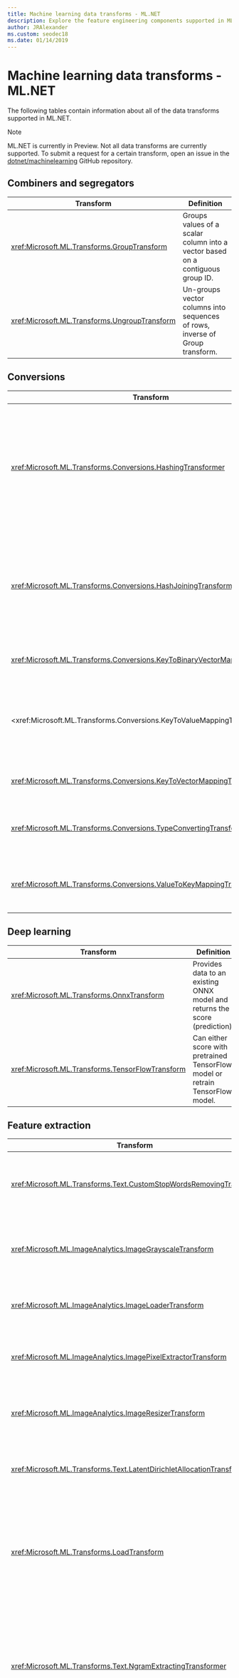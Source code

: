 ```yaml
---
title: Machine learning data transforms - ML.NET
description: Explore the feature engineering components supported in ML.NET.
author: JRAlexander
ms.custom: seodec18
ms.date: 01/14/2019
---
```


# Machine learning data transforms - ML.NET

The following tables contain information about all of the data transforms supported in ML.NET.

> [!NOTE]
> ML.NET is currently in Preview. Not all data transforms are currently supported. To submit a request for a certain transform, open an issue in the [dotnet/machinelearning](https://github.com/dotnet/machinelearning/issues) GitHub repository.

## Combiners and segregators

| Transform | Definition |
| --- | --- |
| <xref:Microsoft.ML.Transforms.GroupTransform> | Groups values of a scalar column into a vector based on a contiguous group ID. |
| <xref:Microsoft.ML.Transforms.UngroupTransform> | Un-groups vector columns into sequences of rows, inverse of Group transform. |

## Conversions

| Transform | Definition |
| --- | --- |
| <xref:Microsoft.ML.Transforms.Conversions.HashingTransformer> | Hashes either single valued columns or vector columns. For vector columns, it hashes each slot separately. It can hash either text values or key values. |
| <xref:Microsoft.ML.Transforms.Conversions.HashJoiningTransform> | Converts multiple column values into hashes. This transform accepts both numeric and text inputs, both single and vector-valued columns. |
| <xref:Microsoft.ML.Transforms.Conversions.KeyToBinaryVectorMappingTransformer> | Converts a key to a binary vector column. |
| <xref:Microsoft.ML.Transforms.Conversions.KeyToValueMappingTransformer > | Utilizes KeyValues metadata to map key indices to the corresponding values in the KeyValues metadata. |
| <xref:Microsoft.ML.Transforms.Conversions.KeyToVectorMappingTransformer> | Converts a key to a vector column. |
| <xref:Microsoft.ML.Transforms.Conversions.TypeConvertingTransformer> | Changes underlying column type provided the type can be converted. |
| <xref:Microsoft.ML.Transforms.Conversions.ValueToKeyMappingTransformer> | Converts input values (words, numbers, etc.) to index in a dictionary. |

## Deep learning

| Transform | Definition |
| --- | --- |
| <xref:Microsoft.ML.Transforms.OnnxTransform> | Provides data to an existing ONNX model and returns the score (prediction). |
| <xref:Microsoft.ML.Transforms.TensorFlowTransform> | Can either score with pretrained TensorFlow model or retrain TensorFlow model. |

## Feature extraction

| Transform | Definition |
| --- | --- |
| <xref:Microsoft.ML.Transforms.Text.CustomStopWordsRemovingTransform> | Removes specified list of stop words by comparing individual tokens (case-insensitive comparison) to the stopwords.|
| <xref:Microsoft.ML.ImageAnalytics.ImageGrayscaleTransform> | Takes one or more ImageType columns and converts them to a grayscale representation of the same image.|
| <xref:Microsoft.ML.ImageAnalytics.ImageLoaderTransform> | Takes one or more ReadOnlyMemory columns and loads them as an ImageType. |
| <xref:Microsoft.ML.ImageAnalytics.ImagePixelExtractorTransform> | Takes one or more ImageType columns and converts them into a vector representation.|
| <xref:Microsoft.ML.ImageAnalytics.ImageResizerTransform> | Takes one or more ImageType columns and resizes them to  the provided height and width.|
| <xref:Microsoft.ML.Transforms.Text.LatentDirichletAllocationTransformer> | Implements LightLDA, a state-of-the-art implementation of Latent Dirichlet Allocation.|
| <xref:Microsoft.ML.Transforms.LoadTransform> | Loads specific transforms from the specified model file. Allows for 'cherry picking' transforms from a serialized chain, or to apply a pre-trained transform to a different (but still compatible) data view. |
| <xref:Microsoft.ML.Transforms.Text.NgramExtractingTransformer> | Produces a bag of counts of ngrams (sequences of consecutive values of length 1-n) in a given vector of keys. It does so by building a dictionary of ngrams and using the id in the dictionary as the index in the bag. |
| <xref:Microsoft.ML.Transforms.Text.NgramExtractorTransform> | Turns a collection of tokenized text (vector of ReadOnlyMemory), or vectors of keys into numerical feature vectors. The feature vectors are counts of ngrams (sequences of consecutive tokens -words or keys- of length 1-n). |
| <xref:Microsoft.ML.Transforms.Text.NgramHashExtractingTransformer> | Turns a collection of tokenized text (vector of ReadOnlyMemory) into numerical feature vectors using hashing. |
| <xref:Microsoft.ML.Transforms.Text.NgramHashingTransformer> | Produces a bag of counts of ngrams (sequences of consecutive words of length 1-n) in a given text. |
| <xref:Microsoft.ML.Transforms.Categorical.OneHotEncodingTransformer> | Converts the categorical value into an indicator array by building a dictionary of categories based on the data and using the id in the dictionary as the index in the array |
| <xref:Microsoft.ML.Transforms.Projections.PcaTransform> | Computes the projection of the feature vector onto a low-rank subspace. |
| <xref:Microsoft.ML.Transforms.Text.SentimentAnalyzingTransformer> | Uses a pretrained sentiment model to score input strings. |
| <xref:Microsoft.ML.Transforms.Text.StopWordsRemovingTransformer> | Removes language-specific list of stop words (most common words) by comparing individual tokens (case-insensitive comparison) to the stopwords. |
| <xref:Microsoft.ML.Transforms.Text.WordBagBuildingTransformer> | Produces a bag of counts of ngrams (sequences of consecutive words) in a given text. It does so by building a dictionary of ngrams and using the id in the dictionary as the index in the bag. |
| <xref:Microsoft.ML.Transforms.Text.WordHashBagProducingTransformer> | Produces a bag of counts of ngrams (sequences of consecutive words of length 1-n) in a given text. It does so by hashing each ngram and using the hash value as the index in the bag. |
| <xref:Microsoft.ML.Transforms.Text.WordTokenizingTransformer> | Splits the text into words using the separator character(s). |


## Image model featurizers

| Transform | Definition |
| --- | --- |
| <xref:Microsoft.ML.Transforms.AlexNetExtension> | This is an extension method to be used with the <xref:Microsoft.ML.Transforms.DnnImageFeaturizerEstimator> in order to use a pretrained [AlexNet](https://en.wikipedia.org/wiki/AlexNet) model. The NuGet containing this extension is also guaranteed to include the binary model file. |
| <xref:Microsoft.ML.Transforms.ResNet18Extension> | This is an extension method to be used with the <xref:Microsoft.ML.Transforms.DnnImageFeaturizerEstimator> to use a pretrained ResNet18 model. The NuGet containing this extension is also guaranteed to include the binary model file. |
| <xref:Microsoft.ML.Transforms.ResNet50Extension> | This is an extension method to be used with the <xref:Microsoft.ML.Transforms.DnnImageFeaturizerEstimator> to use a pretrained ResNet50model. The NuGet containing this extension is also guaranteed to include the binary model file. |
| <xref:Microsoft.ML.Transforms.ResNet101Extension> | This is an extension method to be used with the <xref:Microsoft.ML.Transforms.DnnImageFeaturizerEstimator> to use a pretrained ResNet101 model. The NuGet containing this extension is also guaranteed to include the binary model file. |

## Label parsing

| Transform | Definition |
| --- | --- |
| <xref:Microsoft.ML.Transforms.LabelConvertTransform> |  Converts labels. |
| <xref:Microsoft.ML.Transforms.LabelIndicatorTransform> | Remaps multiclass labels to binary True, False labels, primarily for use with OVA.|

## Missing values

| Transform | Definition |
| --- | --- |
| <xref:Microsoft.ML.Transforms.MissingValueDroppingTransformer> | Drops missing values from columns. |
| <xref:Microsoft.ML.Transforms.MissingValueIndicatorTransform> | Creates a boolean output column with the same number of slots as the input column, where the output value is true if the value in the input column is missing. |
| <xref:Microsoft.ML.Transforms.MissingValueReplacingTransformer> | Handle missing values by replacing them with either the default value or the mean/min/max value (for non-text columns only). |

## Normalization

| Transform | Definition |
| --- | --- |
| <xref:Microsoft.ML.Transforms.Projections.LpNormalizingTransformer> | Lp-Norm (vector/row-wise) normalization transform. |
| <xref:Microsoft.ML.Transforms.Normalizers.MeanVarDblAggregator> | Computes the mean and variance for a vector valued column. It tracks the current mean and the M2 (sum of squared diffs of the values from the mean), the number of NaNs and the number of non-zero elements. |
| <xref:Microsoft.ML.Transforms.Normalizers.MeanVarSngAggregator> | Computes the mean and variance for a vector valued column. It tracks the current mean and the M2 (sum of squared diffs of the values from the mean), the number of NaNs and the number of non-zero elements. |
| <xref:Microsoft.ML.Transforms.Normalizers.MinMaxDblAggregator> | Tracks min, max, number of non-sparse values (vCount) and number of ProcessValue() calls (trainCount) for a vector valued column. |
| <xref:Microsoft.ML.Transforms.Normalizers.NormalizeTransform> | Standardizes feature ranges. |
| <xref:Microsoft.ML.Transforms.Normalizers.NormalizingTransformer> |Standardizes feature ranges. |

## Onnx

| Transform | Definition |
| --- | --- |
| <xref:Microsoft.ML.Transforms.OnnxTransform> | Scores pre-trained ONNX models which use the ONNX standard v1.2 |

## Preprocessing
| Transform | Definition |
| --- | --- |
| <xref:Microsoft.ML.Transforms.BootstrapSamplingTransformer> | Approximates bootstrap sampling using Poisson sampling. |
| <xref:Microsoft.ML.Transforms.Projections.RandomFourierFeaturizingTransformer> | Produces random Fourier feature. |
| <xref:Microsoft.ML.Transforms.Text.TokenizingByCharactersTransformer> | Character-oriented tokenizer where text is considered a sequence of characters. |
| <xref:Microsoft.ML.Transforms.Projections.VectorWhiteningTransformer> | Simplifies optimization to assist with identifying weights. |

## Row Filters

| Transform | Definition |
| --- | --- |
| <xref:Microsoft.ML.Transforms.RowShufflingTransformer> | Shuffles a randomized cursor attempt to perform using a pool of a given number of rows.  |
| <xref:Microsoft.ML.Transforms.SkipFilter> | Allows limiting input to a subset of rows by skipping a number of rows. |
| <xref:Microsoft.ML.Transforms.SkipTakeFilter> | Allows limiting input to a subset of rows at an optional offset. Can be used to implement data paging. When created with SkipTakeFilter.SkipArguments behaves as `SkipFilter`.
| <xref:Microsoft.ML.Transforms.TakeFilter> | Allows limiting input to a subset of rows by taking N first rows. |


## Schema

| Transform | Definition |
| --- | --- |
| <xref:Microsoft.ML.Transforms.ColumnCopyingTransformer> | Duplicates columns from the dataset.|
| <xref:Microsoft.ML.Transforms.ColumnSelectingTransformer> | Selects a set of columns to drop or keep from a given input. |
| <xref:Microsoft.ML.Transforms.FeatureSelection.SlotsDroppingTransformer> | Drops slots from columns.|
| <xref:Microsoft.ML.Transforms.OptionalColumnTransform> | Creates a new column with the specified type and default values. |
| <xref:Microsoft.ML.Transforms.RangeFilter> | Filters a dataview on a column of type Single, Double or Key (contiguous). Keeps the values that are in the specified min/max range. NaNs are always filtered out. If the input is a Key type, the min/max are considered percentages of the number of values. |

## TensorFlow

| Transform | Definition |
| --- | --- |
| <xref:Microsoft.ML.Transforms.TensorFlowTransform> | Either scores with pretrained TensorFlow model or retrains TensorFlow model. |

## Text processing and featurization

| Transform | Definition |
| --- | --- |
| <xref:Microsoft.ML.Transforms.Text.TextNormalizingTransformer> | A text normalization transform that allows normalizing text case, removing diacritical marks, punctuation marks and/or numbers. The transform operates on text input as well as vector of tokens/text (vector of ReadOnlyMemory). |
| <xref:Microsoft.ML.Transforms.Text.TokenizingByCharactersTransformer> | Character-oriented tokenizer where text is considered a sequence of characters. |

## Time series

| Transform | Definition |
| --- | --- |
| <xref:Microsoft.ML.TimeSeriesProcessing.ExponentialAverageTransform> | Takes a weighted average of the values: ExpAvg(y_t) = a * y_t + (1-a) * ExpAvg(y_(t-1)). |
| <xref:Microsoft.ML.TimeSeriesProcessing.IidChangePointDetector> | Implements the change point detector transform for an i.i.d. sequence (random sample) based on adaptive kernel density estimation and martingales. |
| <xref:Microsoft.ML.TimeSeriesProcessing.IidSpikeDetector> | Implements the spike detector transform for an i.i.d. sequence (random sample) based on adaptive kernel density estimation. |
| <xref:Microsoft.ML.TimeSeriesProcessing.MovingAverageTransform> | Provides a weighted average of the sliding window values. |
| <xref:Microsoft.ML.TimeSeriesProcessing.PercentileThresholdTransform> | Decides whether the time-series current value belongs to the sliding window top values percentile. |
| <xref:Microsoft.ML.TimeSeriesProcessing.PValueTransform> | Computes the series current value empirical p-value based on the other values in the sliding window. |
| <xref:Microsoft.ML.TimeSeriesProcessing.SlidingWindowTransform> | Outputs a sliding window on a time series of type Single. |
| <xref:Microsoft.ML.TimeSeriesProcessing.SsaChangePointDetector> | Implements the change point detector transform based on Singular Spectrum modeling of the time-series. |
| <xref:Microsoft.ML.TimeSeriesProcessing.SsaSpikeDetector> | Implements the spike detector transform based on Singular Spectrum modeling of the time-series. |

## Miscellaneous

| Transform | Definition |
| --- | --- |
| <xref:Microsoft.ML.Transforms.CompositeTransformer> | Creates a Composite DataTransform. |
| <xref:Microsoft.ML.Transforms.CustomMappingTransformer%602> | Generates additional columns to the provided `IDataView`. It doesn't change the number of rows and can be seen as a result of application of the user's function to every row of the input data.|
| <xref:Microsoft.ML.Transforms.GenerateNumberTransform> | Adds a column with a generated number sequence. |
| <xref:Microsoft.ML.Transforms.ProduceIdTransform> | Produces a column with the cursor's ID as a column. |
| <xref:Microsoft.ML.Transforms.RandomNumberGenerator> | Generates a random number. |
